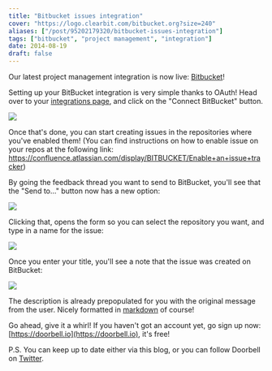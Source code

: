 ```yaml
---
title: "Bitbucket issues integration"
cover: "https://logo.clearbit.com/bitbucket.org?size=240"
aliases: ["/post/95202179320/bitbucket-issues-integration"]
tags: ["bitbucket", "project management", "integration"]
date: 2014-08-19
draft: false
---
```


Our latest project management integration is now live: [Bitbucket](https://bitbucket.org)!

Setting up your BitBucket integration is very simple thanks to OAuth! Head over to your [integrations page](https://doorbell.io/integrations#bitbucket), and click on the "Connect BitBucket" button.

<!--more-->

![](/img/integrations/bitbucket/connect-button.png)

Once that's done, you can start creating issues in the repositories where you've enabled them! (You can find instructions on how to enable issue on your repos at the following link: https://confluence.atlassian.com/display/BITBUCKET/Enable+an+issue+tracker)

By going the feedback thread you want to send to BitBucket, you'll see that the "Send to…" button now has a new option:

![](/img/integrations/bitbucket/send-to.png)

Clicking that, opens the form so you can select the repository you want, and type in a name for the issue:

![](/img/integrations/bitbucket/form.png)

Once you enter your title, you'll see a note that the issue was created on BitBucket:

![](/img/integrations/bitbucket/notes.png)

The description is already prepopulated for you with the original message from the user. Nicely formatted in [markdown](https://daringfireball.net/projects/markdown/) of course!

Go ahead, give it a whirl! If you haven't got an account yet, go sign up now: [https://doorbell.io](https://doorbell.io), it's free!

P.S. You can keep up to date either via this blog, or you can follow Doorbell on [Twitter](https://twitter.com/doorbell_io).
